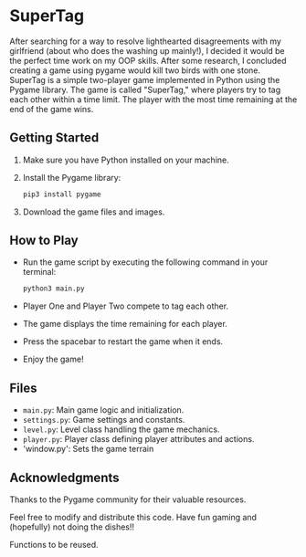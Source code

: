 # SuperTag

After searching for a way to resolve lighthearted disagreements with my girlfriend (about who does the washing up mainly!), I decided it would be the perfect time work on my OOP skills. After some research, I concluded creating a game using pygame would kill two birds with one stone. SuperTag is a simple two-player game implemented in Python using the Pygame library. The game is called "SuperTag," where players try to tag each other within a time limit. The player with the most time remaining at the end of the game wins.

## Getting Started

1. Make sure you have Python installed on your machine.
2. Install the Pygame library:

   ```bash
   pip3 install pygame
   ```

3. Download the game files and images.

## How to Play

- Run the game script by executing the following command in your terminal:

  ```bash
  python3 main.py
  ```

- Player One and Player Two compete to tag each other.
- The game displays the time remaining for each player.
- Press the spacebar to restart the game when it ends.
- Enjoy the game!

## Files

- `main.py`: Main game logic and initialization.
- `settings.py`: Game settings and constants.
- `level.py`: Level class handling the game mechanics.
- `player.py`: Player class defining player attributes and actions.
- 'window.py': Sets the game terrain

## Acknowledgments

Thanks to the Pygame community for their valuable resources.

Feel free to modify and distribute this code. Have fun gaming and (hopefully) not doing the dishes!!

Functions to be reused.
